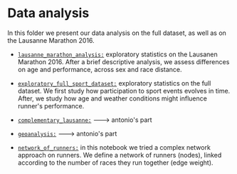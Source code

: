 # Data analysis


In this folder we present our data analysis on the full dataset,
 as well as on the Lausanne Marathon 2016.


* [`lausanne_marathon_analysis:`](lausanne_marathon_analysis.ipynb) exploratory statistics on the Lausanen Marathon 2016. After a brief descriptive analysis, we assess differences on age and performance, across sex and race distance.

* [`exploratory_full_sport_dataset:`](exploratory_full_sport_dataset.ipynb)   exploratory statistics on the full dataset. We first study how participation to sport events evolves in time. 
After, we study how age and weather conditions might influence runner's performance.

* [`complementary_lausanne:`](https://nbviewer.jupyter.org/github/ggrrll/hop_suisse_ada_project_public/blob/master/6-data_analysis/complementary_lausanne.ipynb)  ---> antonio's part

* [`geoanalysis:`](https://nbviewer.jupyter.org/github/ggrrll/hop_suisse_ada_project_public/blob/master/6-data_analysis/geoanalysis.ipynb)
---> antonio's part

* [`network_of_runners:`](https://nbviewer.jupyter.org/github/ggrrll/hop_suisse_ada_project_public/blob/master/6-data_analysis/network_of_runners.ipynb) in this notebook we tried a complex network approach on runners.
We define a network of runners (nodes), linked according to the number of races they run together (edge weight).
